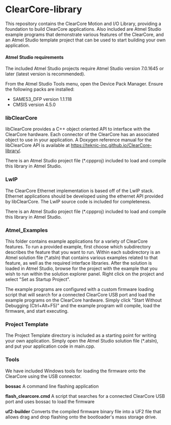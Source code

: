 # ClearCore-library

This repository contains the ClearCore Motion and I/O Library, providing a foundation to build ClearCore applications. Also included are Atmel Studio example programs that demonstrate various features of the ClearCore, and an Atmel Studio template project that can be used to start building your own application.

#### Atmel Studio requirements

The included Atmel Studio projects require Atmel Studio version 7.0.1645 or later (latest version is recommended).

From the Atmel Studio Tools menu, open the Device Pack Manager. Ensure the following packs are installed:
* SAME53_DFP version 1.1.118
* CMSIS version 4.5.0

### libClearCore

libClearCore provides a C++ object oriented API to interface with the ClearCore hardware. Each connector of the ClearCore has an associated object to use in your application. A Doxygen reference manual for the libClearCore API is available at https://teknic-inc.github.io/ClearCore-library/.

There is an Atmel Studio project file (*.cppproj) included to load and compile this library in Atmel Studio.

### LwIP

The ClearCore Ethernet implementation is based off of the LwIP stack. Ethernet applications should be developed using the ethernet API provided by libClearCore. The LwIP source code is included for completeness.

There is an Atmel Studio project file (*.cppproj) included to load and compile this library in Atmel Studio.

### Atmel_Examples

This folder contains example applications for a variety of ClearCore features. To run a provided example, first choose which subdirectory describes the feature that you want to run. Within each subdirectory is an Atmel solution file (*.atsln) that contains various examples related to that feature, as well as the required interface libraries. After the solution is loaded in Atmel Studio, browse for the project with the example that you wish to run within the solution explorer panel. Right click on the project and select "Set as Startup Project". 

The example programs are configured with a custom firmware loading script that will search for a connected ClearCore USB port and load the example programs on the ClearCore hardware. Simply click "Start Without Debugging (Ctrl+Alt+F5)" and the example program will compile, load the firmware, and start executing.

### Project Template
The Project Template directory is included as a starting point for writing your own application. Simply open the Atmel Studio solution file (*.atsln), and put your application code in main.cpp.

### Tools

We have included Windows tools for loading the firmware onto the ClearCore using the USB connector. 

**bossac** A command line flashing application

**flash_clearcore.cmd** A script that searches for a connected ClearCore USB port and uses bossac to load the firmware

**uf2-builder** Converts the compiled firmware binary file into a UF2 file that allows drag and drop flashing onto the bootloader's mass storage drive.
